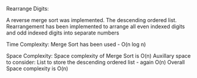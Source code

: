 Rearrange Digits:

A reverse merge sort was implemented. The descending ordered list. Rearrangement has been implemented to arrange all even indexed digits and odd indexed digits into separate numbers

Time Complexity: Merge Sort has been used - O(n log n)

Space Complexity: Space complexity of Merge Sort is O(n) Auxillary space to consider: List to store the descending ordered list - again O(n) Overall Space complexity is O(n)
